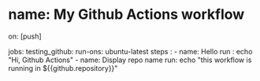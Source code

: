 # name: My Github Actions workflow
on: [push]

jobs:
   testing_github:
     run-ons: ubuntu-latest
     steps :
         - name: Hello
           run : echo "Hi, Github Actions"
         - name: Display repo name
           run: echo "this workflow is running in ${{github.repository}}" 
           
         

